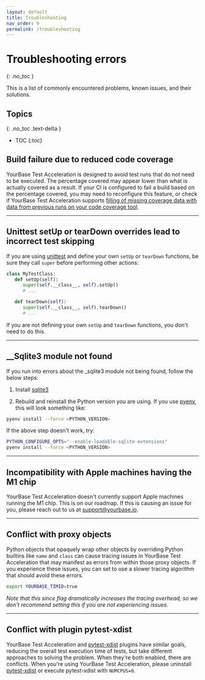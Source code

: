 ```yaml
---
layout: default
title: Troubleshooting
nav_order: 9
permalink: /troubleshooting
---
```


# Troubleshooting errors
{: .no_toc }

This is a list of commonly encountered problems, known issues, and their solutions.

## Topics
{: .no_toc .text-delta }

- TOC
{:toc}

## Build failure due to reduced code coverage
YourBase Test Acceleration is designed to avoid test runs that do not need to be executed. The percentage covered may appear lower than what is actually covered as a result. If your CI is configured to fail a build based on the percentage covered, you may need to reconfigure this feature, or check if YourBase Test Acceleration supports [filling of missing coverage data with data from previous runs on your code coverage tool](advanced-usage/integrate-code-coverage-tools.md).

---

## Unittest setUp or tearDown overrides lead to incorrect test skipping

If you are using [unittest](https://docs.python.org/3/library/unittest.html) and define your own `setUp` or `tearDown` functions, be sure they call `super` before performing other actions:

```python
class MyTestClass:
   def setUp(self):
      super(self.__class__, self).setUp()
      # ...

   def tearDown(self):
      super(self.__class__, self).tearDown()
      # ...
```

If you are not defining your own `setUp` and `tearDown` functions, you don't need to do this.

---

## __Sqlite3 module not found
If you run into errors about the _sqlite3 module not being found, follow the below steps:

1. Install <a href="https://www.sqlite.org/quickstart.html">sqlite3</a>

2. Rebuild and reinstall the Python version you are using. If you use [pyenv](https://github.com/pyenv/pyenv), this will look something like:

```sh
pyenv install --force <PYTHON_VERSION>
```

If the above step doesn't work, try:
```sh
PYTHON_CONFIGURE_OPTS="--enable-loadable-sqlite-extensions"
pyenv install --force <PYTHON_VERSION>
```

---

## Incompatibility with Apple machines having the M1 chip

YourBase Test Acceleration doesn't currently support Apple machines running the M1 chip. This is on our roadmap. If this is causing an issue for you, please reach out to us at [support@yourbase.io](mailto:support@yourbase.io).

---

## Conflict with proxy objects

Python objects that opaquely wrap other objects by overriding Python builtins like `name` and `class` can cause tracing issues in YourBase Test Acceleration that may manifest as errors from within those proxy objects. If you experience these issues, you can set to use a slower tracing algorithm that should avoid these errors. 

```sh
export YOURBASE_TIMID=true
```

_Note that this since flag dramatically increases the tracing overhead, so we don't recommend setting this if you are not experiencing issues._

---

## Conflict with plugin pytest-xdist

YourBase Test Acceleration and [pytest-xdist](https://pypi.org/project/pytest-xdist/) plugins have similar goals, reducing the overall test execution time of tests, but take different approaches to solving the problem. When they're both enabled, there are conflicts. When you're using YourBase Test Acceleration, please uninstall [pytest-xdist](https://pypi.org/project/pytest-xdist/) or execute pytest-xdist with `NUMCPUS=0`.
